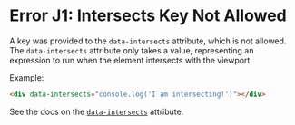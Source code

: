 # Error J1: Intersects Key Not Allowed

A key was provided to the `data-intersects` attribute, which is not allowed. The `data-intersects` attribute only takes a value, representing an expression to run when the element intersects with the viewport.

Example:

```html
<div data-intersects="console.log('I am intersecting!')"></div>
```

See the docs on the [`data-intersects`](https://data-star.dev/reference/plugins_visibility#intersects) attribute.